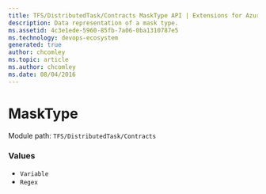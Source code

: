 ```yaml
---
title: TFS/DistributedTask/Contracts MaskType API | Extensions for Azure DevOps Services
description: Data representation of a mask type.
ms.assetid: 4c3e1ede-5960-85fb-7a06-0ba1310787e5
ms.technology: devops-ecosystem
generated: true
author: chcomley
ms.topic: article
ms.author: chcomley
ms.date: 08/04/2016
---
```


# MaskType

Module path: `TFS/DistributedTask/Contracts`

### Values

- `Variable`
- `Regex`
